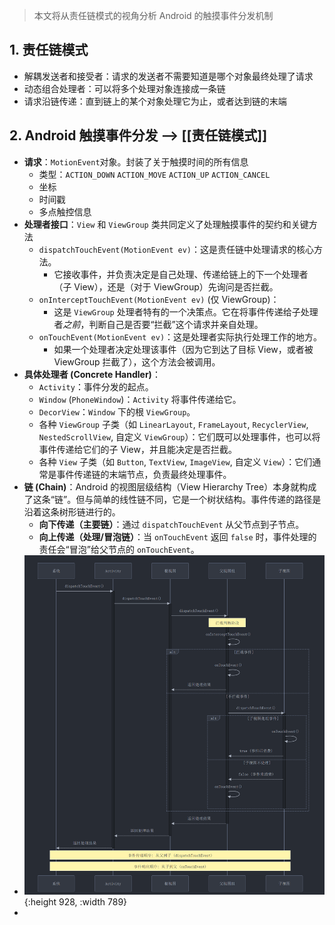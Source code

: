 > 本文将从责任链模式的视角分析 Android 的触摸事件分发机制
## 1. 责任链模式
- 解耦发送者和接受者：请求的发送者不需要知道是哪个对象最终处理了请求
- 动态组合处理者：可以将多个处理对象连接成一条链
- 请求沿链传递：直到链上的某个对象处理它为止，或者达到链的末端
## 2. Android 触摸事件分发 --> [[责任链模式]]
- **请求**：`MotionEvent`对象。封装了关于触摸时间的所有信息
  - 类型：`ACTION_DOWN` `ACTION_MOVE` `ACTION_UP` `ACTION_CANCEL`
  - 坐标
  - 时间戳
  - 多点触控信息
- **处理者接口**：`View` 和 `ViewGroup` 类共同定义了处理触摸事件的契约和关键方法
  - `dispatchTouchEvent(MotionEvent ev)`：这是责任链中处理请求的核心方法。
    - 它接收事件，并负责决定是自己处理、传递给链上的下一个处理者（子 View），还是（对于 ViewGroup）先询问是否拦截。
  - `onInterceptTouchEvent(MotionEvent ev)` (仅 ViewGroup)：
    - 这是 `ViewGroup` 处理者特有的一个决策点。它在将事件传递给子处理者*之前*，判断自己是否要“拦截”这个请求并亲自处理。
  - `onTouchEvent(MotionEvent ev)`：这是处理者实际执行处理工作的地方。
    - 如果一个处理者决定处理该事件（因为它到达了目标 View，或者被 ViewGroup 拦截了），这个方法会被调用。
- **具体处理者 (Concrete Handler)**：
  - `Activity`：事件分发的起点。
  - `Window` (`PhoneWindow`)：`Activity` 将事件传递给它。
  - `DecorView`：`Window` 下的根 `ViewGroup`。
  - 各种 `ViewGroup` 子类（如 `LinearLayout`, `FrameLayout`, `RecyclerView`, `NestedScrollView`, 自定义 `ViewGroup`）：它们既可以处理事件，也可以将事件传递给它们的子 View，并且能决定是否拦截。
  - 各种 `View` 子类（如 `Button`, `TextView`, `ImageView`, 自定义 `View`）：它们通常是事件传递链的末端节点，负责最终处理事件。
- **链 (Chain)**：Android 的视图层级结构（View Hierarchy Tree）本身就构成了这条“链”。但与简单的线性链不同，它是一个树状结构。事件传递的路径是沿着这条树形链进行的。
  - **向下传递（主要链）**：通过 `dispatchTouchEvent` 从父节点到子节点。
  - **向上传递（处理/冒泡链）**：当 `onTouchEvent` 返回 `false` 时，事件处理的责任会“冒泡”给父节点的 `onTouchEvent`。
- ![image.png](../assets/image_1745637761087_0.png){:height 928, :width 789}
-
